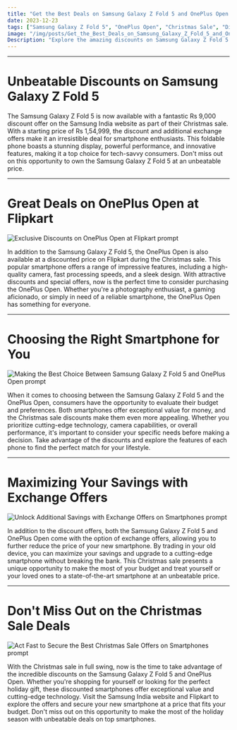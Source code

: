 ```yaml
---
title: "Get the Best Deals on Samsung Galaxy Z Fold 5 and OnePlus Open During Christmas Sale"
date: 2023-12-23
tags: ["Samsung Galaxy Z Fold 5", "OnePlus Open", "Christmas Sale", "Discount Offers", "Smartphones"]
image: "/img/posts/Get_the_Best_Deals_on_Samsung_Galaxy_Z_Fold_5_and_OnePlus_Open_During_Christmas_Sale/0.png"
Description: "Explore the amazing discounts on Samsung Galaxy Z Fold 5 and OnePlus Open during the Christmas sale. Find out how you can save big on these top smartphones and make the most of the holiday season."
---
```



---
# Unbeatable Discounts on Samsung Galaxy Z Fold 5

The Samsung Galaxy Z Fold 5 is now available with a fantastic Rs 9,000 discount offer on the Samsung India website as part of their Christmas sale. With a starting price of Rs 1,54,999, the discount and additional exchange offers make it an irresistible deal for smartphone enthusiasts. This foldable phone boasts a stunning display, powerful performance, and innovative features, making it a top choice for tech-savvy consumers. Don't miss out on this opportunity to own the Samsung Galaxy Z Fold 5 at an unbeatable price.



---
# Great Deals on OnePlus Open at Flipkart

![Exclusive Discounts on OnePlus Open at Flipkart prompt](/img/posts/Get_the_Best_Deals_on_Samsung_Galaxy_Z_Fold_5_and_OnePlus_Open_During_Christmas_Sale/2.png "Exclusive Discounts on OnePlus Open at Flipkart")

In addition to the Samsung Galaxy Z Fold 5, the OnePlus Open is also available at a discounted price on Flipkart during the Christmas sale. This popular smartphone offers a range of impressive features, including a high-quality camera, fast processing speeds, and a sleek design. With attractive discounts and special offers, now is the perfect time to consider purchasing the OnePlus Open. Whether you're a photography enthusiast, a gaming aficionado, or simply in need of a reliable smartphone, the OnePlus Open has something for everyone.



---
# Choosing the Right Smartphone for You

![Making the Best Choice Between Samsung Galaxy Z Fold 5 and OnePlus Open prompt](/img/posts/Get_the_Best_Deals_on_Samsung_Galaxy_Z_Fold_5_and_OnePlus_Open_During_Christmas_Sale/3.png "Making the Best Choice Between Samsung Galaxy Z Fold 5 and OnePlus Open")

When it comes to choosing between the Samsung Galaxy Z Fold 5 and the OnePlus Open, consumers have the opportunity to evaluate their budget and preferences. Both smartphones offer exceptional value for money, and the Christmas sale discounts make them even more appealing. Whether you prioritize cutting-edge technology, camera capabilities, or overall performance, it's important to consider your specific needs before making a decision. Take advantage of the discounts and explore the features of each phone to find the perfect match for your lifestyle.



---
# Maximizing Your Savings with Exchange Offers

![Unlock Additional Savings with Exchange Offers on Smartphones prompt](/img/posts/Get_the_Best_Deals_on_Samsung_Galaxy_Z_Fold_5_and_OnePlus_Open_During_Christmas_Sale/4.png "Unlock Additional Savings with Exchange Offers on Smartphones")

In addition to the discount offers, both the Samsung Galaxy Z Fold 5 and OnePlus Open come with the option of exchange offers, allowing you to further reduce the price of your new smartphone. By trading in your old device, you can maximize your savings and upgrade to a cutting-edge smartphone without breaking the bank. This Christmas sale presents a unique opportunity to make the most of your budget and treat yourself or your loved ones to a state-of-the-art smartphone at an unbeatable price.



---
# Don't Miss Out on the Christmas Sale Deals

![Act Fast to Secure the Best Christmas Sale Offers on Smartphones prompt](/img/posts/Get_the_Best_Deals_on_Samsung_Galaxy_Z_Fold_5_and_OnePlus_Open_During_Christmas_Sale/5.png "Act Fast to Secure the Best Christmas Sale Offers on Smartphones")

With the Christmas sale in full swing, now is the time to take advantage of the incredible discounts on the Samsung Galaxy Z Fold 5 and OnePlus Open. Whether you're shopping for yourself or looking for the perfect holiday gift, these discounted smartphones offer exceptional value and cutting-edge technology. Visit the Samsung India website and Flipkart to explore the offers and secure your new smartphone at a price that fits your budget. Don't miss out on this opportunity to make the most of the holiday season with unbeatable deals on top smartphones.


